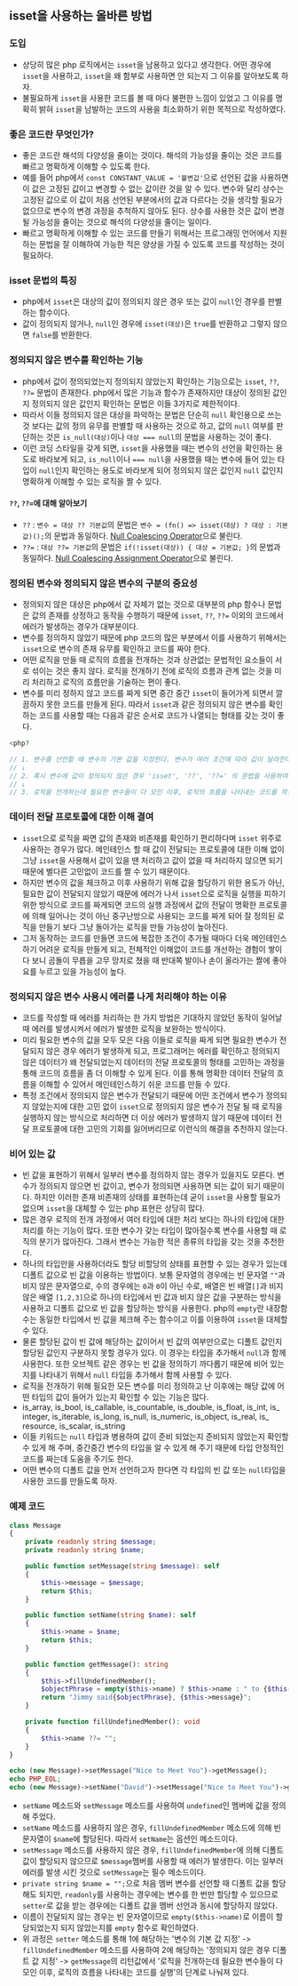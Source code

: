 ## isset을 사용하는 올바른 방법

### 도입
- 상당히 많은 php 로직에서는 `isset`을 남용하고 있다고 생각한다. 어떤 경우에 `isset`을 사용하고, `isset`을 왜 함부로 사용하면 안 되는지 그 이유를 알아보도록 하자.
- 불필요하게 `isset`을 사용한 코드를 볼 때 마다 불편한 느낌이 있었고 그 이유를 명확히 밝혀 `isset`을 남발하는 코드의 사용을 최소화하기 위한 목적으로 작성하였다.

### 좋은 코드란 무엇인가?
- 좋은 코드란 해석의 다양성을 줄이는 것이다. 해석의 가능성을 줄이는 것은 코드를 빠르고 명확하게 이해할 수 있도록 한다.
- 예를 들어 php에서 `const CONSTANT_VALUE = '불변값'`으로 선언된 값을 사용하면 이 값은 고정된 값이고 변경할 수 없는 값이란 것을 알 수 있다. 변수와 달리 상수는 고정된 값으로 이 값이 처음 선언된 부분에서의 값과 다르다는 것을 생각할 필요가 없으므로 변수의 변경 과정을 추척하지 않아도 된다. 상수를 사용한 것은 값이 변경될 가능성을 줄이는 것으로 해석의 다양성을 줄이는 일이다.
- 빠르고 명확하게 이해할 수 있는 코드를 만들기 위해서는 프로그래밍 언어에서 지원하는 문법을 잘 이해하여 가능한 적은 양상을 가질 수 있도록 코드를 작성하는 것이 필요하다.

### isset 문법의 특징
- php에서 `isset`은 대상의 값이 정의되지 않은 경우 또는 값이 `null`인 경우를 판별하는 함수이다.
- 값이 정의되지 않거나, `null`인 경우에 `isset(대상)`은 `true`를 반환하고 그렇지 않으면 `false`를 반환한다.

### 정의되지 않은 변수를 확인하는 기능
- php에서 값이 정의되었는지 정의되지 않았는지 확인하는 기능으로는 `isset`, `??`, `??=` 문법이 존재한다. php에서 많은 기능과 함수가 존재하지만 대상이 정의된 값인지 정의되지 않은 값인지 확인하는 문법은 이들 3가지로 제한적이다.
- 따라서 이들 정의되지 않은 대상을 파악하는 문법은 단순히 `null` 확인용으로 쓰는 것 보다는 값의 정의 유무를 판별할 때 사용하는 것으로 하고, 값의 `null` 여부를 판단하는 것은 `is_null(대상)`이나 `대상 === null`의 문법을 사용하는 것이 좋다.
- 이런 코딩 스타일을 갖게 되면, `isset`을 사용했을 때는 변수의 선언을 확인하는 용도로 바라보게 되고, `is_null`이나 `=== null`을 사용했을 때는 변수에 들어 있는 타입이 `null`인지 확인하는 용도로 바라보게 되어 정의되지 않은 값인지 `null` 값인지 명확하게 이해할 수 있는 로직을 짤 수 있다.

#### `??`, `??=`에 대해 알아보기
- `??` : `변수 = 대상 ?? 기본값`의 문법은 `변수 = (fn() => isset(대상) ? 대상 : 기본값)();`의 문법과 동일하다. [Null Coalescing Operator](https://www.php.net/manual/en/language.operators.comparison.php#language.operators.comparison.coalesce)으로 불린다.
- `??=` : `대상 ??= 기본값`의 문법은 `if(!isset(대상)) { 대상 = 기본값; }`의 문법과 동일하다. [Null Coalescing Assignment Operator](https://www.php.net/manual/en/migration74.new-features.php#migration74.new-features.core.null-coalescing-assignment-operator)으로 불린다.

### 정의된 변수와 정의되지 않은 변수의 구분의 중요성
- 정의되지 않은 대상은 php에서 값 자체가 없는 것으로 대부분의 php 함수나 문법은 값의 존재를 상정하고 동작을 수행하기 때문에 `isset`, `??`, `??=` 이외의 코드에서 에러가 발생하는 경우가 대부분이다.
- 변수를 정의하지 않았기 때문에 php 코드의 많은 부분에서 이를 사용하기 위해서는 `isset`으로 변수의 존재 유무를 확인하고 코드를 짜야 한다.
- 어떤 로직을 만들 때 로직의 흐름을 전개하는 것과 상관없는 문법적인 요소들이 서로 섞이는 것은 좋지 않다. 로직을 전개하기 전에 로직의 흐름과 관계 없는 것을 미리 처리하고 로직의 흐름만을 기술하는 편이 좋다.
- 변수를 미리 정하지 않고 코드를 짜게 되면 중간 중간 `isset`이 들어가게 되면서 깔끔하지 못한 코드를 만들게 된다. 따라서 `isset`과 같은 정의되지 않은 변수를 확인하는 코드를 사용할 때는 다음과 같은 순서로 코드가 나열되는 형태를 갖는 것이 좋다.
```php
<php?

// 1. 변수를 선언할 때 변수의 기본 값을 지정한다. 변수가 여러 조건에 따라 값이 달라진다면 메소드나 함수 등의 반환 값으로 변수 값을 받도록 하자.
// ↓
// 2. 혹시 변수에 값이 정의되지 않은 경우 'isset', '??', '??=' 의 문법을 사용하여 변수 값이 정해지지 않은 부분이 없는지 확인하고 디폴트 값을 할당한다.
// ↓
// 3. 로직을 전개하는데 필요한 변수들이 다 모인 이후, 로직의 흐름을 나타내는 코드를 작성하도록 하자.
```

### 데이터 전달 프로토콜에 대한 이해 결여
- `isset`으로 로직을 짜면 값의 존재와 비존재를 확인하기 편리하다며 `isset` 위주로 사용하는 경우가 많다. 메인테인스 할 때 값이 전달되는 프로토콜에 대한 이해 없이 그냥 `isset`을 사용해서 값이 있을 땐 처리하고 값이 없을 때 처리하지 않으면 되기 때문에 별다른 고민없이 코드를 짤 수 있기 때문이다.
- 하지만 변수의 값을 체크하고 이후 사용하기 위해 값을 할당하기 위한 용도가 아닌, 필요한 값이 전달되지 않았기 때문에 에러가 나서 `isset`으로 로직을 실행을 피하기 위한 방식으로 코드를 짜게되면 코드의 실행 과정에서 값의 전달이 명확한 프로토콜에 의해 일어나는 것이 아닌 중구난방으로 사용되는 코드를 짜게 되어 잘 정의된 로직을 만들기 보다 그냥 돌아가는 로직을 만들 가능성이 높아진다.
- 그저 동작하는 코드를 만들면 코드에 복잡한 조건이 추가될 때마다 더욱 메인테인스하기 어려운 로직을 만들게 되고, 전체적인 이해없이 코드를 개선하는 경험이 쌓이다 보니 곰돌이 무릅을 고무 망치로 쳤을 때 반대쪽 발이나 손이 올라가는 짤에 좋아요를 누르고 있을 가능성이 높다.

### 정의되지 않은 변수 사용시 에러를 나게 처리해야 하는 이유
- 코드를 작성할 때 에러를 처리하는 한 가지 방법은 기대하지 않았던 동작이 일어날 때 에러를 발생시켜서 에러가 발생한 로직을 보완하는 방식이다.
- 미리 필요한 변수의 값을 모두 모은 다음 이들로 로직을 짜게 되면 필요한 변수가 전달되지 않은 경우 에러가 발생하게 되고, 프로그래머는 에러를 확인하고 정의되지 않은 데이터가 왜 전달되었는지 데이터의 전달 프로토콜의 형태를 고민하는 과정을 통해 코드의 흐름을 좀 더 이해할 수 있게 된다. 이를 통해 명확한 데이터 전달의 흐름을 이해할 수 있어서 메인테인스하기 쉬운 코드를 만들 수 있다.
- 특정 조건에서 정의되지 않은 변수가 전달되기 때문에 어떤 조건에서 변수가 정의되지 않았는지에 대한 고민 없이 `isset`으로 정의되지 않은 변수가 전달 될 때 로직을 실행하지 않는 방식으로 처리하면 더 이상 에러가 발생하지 않기 때문에 데이터 전달 프로토콜에 대한 고민의 기회를 잃어버리므로 이런식의 해결을 추천하지 않는다.

### 비어 있는 값
- 빈 값을 표현하기 위해서 일부러 변수를 정의하지 않는 경우가 있을지도 모른다. 변수가 정의되지 않으면 빈 값이고, 변수가 정의되면 사용하면 되는 값이 되기 때문이다. 하지만 이러한 존재 비존재의 상태를 표현하는데 굳이 `isset`을 사용할 필요가 없으며 `isset`을 대체할 수 있는 php 표현은 상당히 많다.
- 많은 경우 로직의 전개 과정에서 여러 타입에 대한 처리 보다는 하나의 타입에 대한 처리를 하는 기능이 많다. 또한 변수가 갖는 타입이 많아질수록 변수를 사용할 때 로직의 분기가 많아진다. 그래서 변수는 가능한 적은 종류의 타입을 갖는 것을 추천한다.
- 하나의 타입만을 사용하더라도 할당 비할당의 상태를 표현할 수 있는 경우가 있는데 디폴트 값으로 빈 값을 이용하는 방법이다. 보통 문자열의 경우에는 빈 문자열 `""`과 비지 않은 문자열으로, 수의 경우에는 `0`과 `0`이 아닌 수로, 배열은 빈 배열`[]`과 비지 않은 배열 `[1,2,3]`으로 하나의 타입에서 빈 값과 비지 않은 값을 구분하는 방식을 사용하고 디폴트 값으로 빈 값을 할당하는 방식을 사용한다. php의 `empty`란 내장함수는 동일한 타입에서 빈 값을 체크해 주는 함수이고 이를 이용하여 `isset`을 대체할 수 있다.
- 물론 할당된 값이 빈 값에 해당하는 값이어서 빈 값의 여부만으로는 디폴트 값인지 할당된 값인지 구분하지 못할 경우가 있다. 이 경우는 타입을 추가해서 `null`과 함께 사용한다. 또한 오브젝트 같은 경우는 빈 값을 정의하기 까다롭기 때문에 비어 있는지를 나타내기 위해서 `null` 타입을 추가해서 함께 사용할 수 있다.
- 로직을 전개하기 위해 필요한 모든 변수를 미리 정의하고 난 이후에는 해당 값에 어떤 타입의 값이 들어가 있는지 확인할 수 있는 기능은 많다.
- is_​array, is_​bool, is_​callable, is_​countable, is_​double, is_​float, is_​int, is_​integer, is_​iterable, is_​long, is_​null, is_​numeric, is_​object, is_​real, is_​resource, is_​scalar, is_​string
- 이들 키워드는 `null` 타입과 병용하여 값이 준비 되었는지 준비되지 않았는지 확인할 수 있게 해 주며, 중간중간 변수의 타입을 알 수 있게 해 주기 때문에 타입 안정적인 코드를 짜는데 도움을 주기도 한다.
- 어떤 변수의 디폴트 값을 먼저 선언하고자 한다면 각 타입의 빈 값 또는 `null`타입을 사용한 코드를 만들도록 하자.

### 예제 코드
```php
class Message
{
    private readonly string $message;
    private readonly string $name;

    public function setMessage(string $message): self
    {
        $this->message = $message;
        return $this;
    }

    public function setName(string $name): self
    {
        $this->name = $name;
        return $this;
    }

    public function getMessage(): string
    {
        $this->fillUndefinedMember();
        $objectPhrase = empty($this->name) ? $this->name : " to {$this->name}";
        return "Jimmy said{$objectPhrase}, {$this->message}";
    }

    private function fillUndefinedMember(): void
    {
        $this->name ??= "";
    }
}

echo (new Message)->setMessage("Nice to Meet You")->getMessage();
echo PHP_EOL;
echo (new Message)->setName("David")->setMessage("Nice to Meet You")->getMessage();

```
- `setName` 메소드와 `setMessage` 메소드를 사용하여 `undefined`인 멤버에 값을 정의해 주었다.
- `setName` 메소드를 사용하지 않은 경우, `fillUndefinedMember` 메소드에 의해 빈 문자열이 `$name`에 할당된다. 따라서 `setName`는 옵션인 메소드이다.
- `setMessage` 메소드를 사용하지 않은 경우, `fillUndefinedMember`에 의해 디폴트 값이 할당되지 않으므로 `$message`멤버를 사용할 때 에러가 발생한다. 이는 일부러 에러를 발생 시킨 것으로 `setMessage`는 필수 메소드이다.
- `private string $name = "";`으로 처음 멤버 변수를 선언할 때 디폴트 값을 할당해도 되지만, `readonly`를 사용하는 경우에는 변수를 한 번만 할당할 수 있으므로 `setter`로 값을 받는 경우에는 디폴트 값을 멤버 선언과 동시에 할당하지 않았다.
- 이름이 전달되지 않는 경우는 빈 문자열이므로 `empty($this->name)`로 이름이 할당되었는지 되지 않았는지를 `empty` 함수로 확인하였다.
- 위 과정은 `setter` 메소드를 통해 1에 해당하는 '변수의 기본 값 지정' -> `fillUndefinedMember` 메소드를 사용하여 2에 해당하는 '정의되지 않은 경우 디폴트 값 지정' -> `getMessage`의 리턴값에서 '로직을 전개하는데 필요한 변수들이 다 모인 이후, 로직의 흐름을 나타내는 코드를 실행'의 단계로 나눠져 있다.
